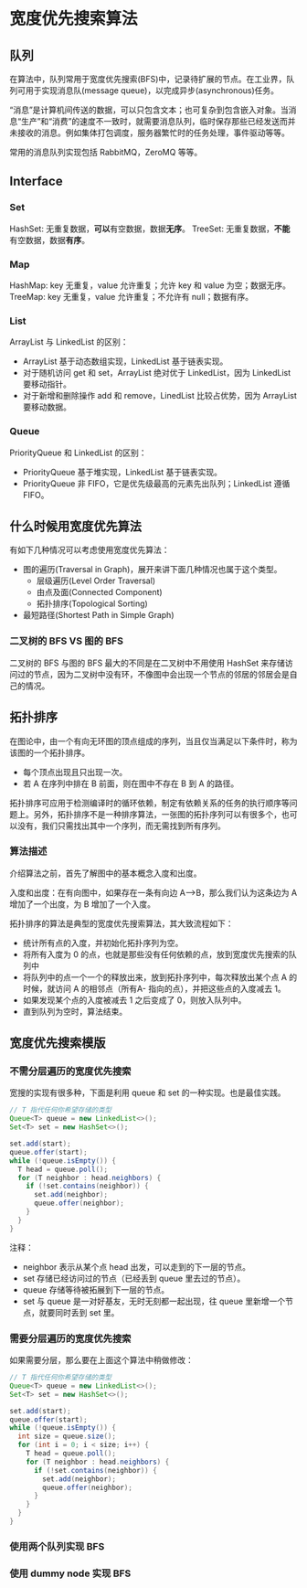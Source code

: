 # 宽度优先搜索算法

## 队列

在算法中，队列常用于宽度优先搜索(BFS)中，记录待扩展的节点。在工业界，队列可用于实现消息队(message queue)，以完成异步(asynchronous)任务。

“消息”是计算机间传送的数据，可以只包含文本；也可复杂到包含嵌入对象。当消息“生产”和“消费”的速度不一致时，就需要消息队列，临时保存那些已经发送而并未接收的消息。例如集体打包调度，服务器繁忙时的任务处理，事件驱动等等。

常用的消息队列实现包括 RabbitMQ，ZeroMQ 等等。

## Interface

### Set

HashSet: 无重复数据，**可以**有空数据，数据**无序**。
TreeSet: 无重复数据，**不能**有空数据，数据**有序**。

### Map

HashMap: key 无重复，value 允许重复；允许 key 和 value 为空；数据无序。
TreeMap: key 无重复，value 允许重复；不允许有 null；数据有序。

### List

ArrayList 与 LinkedList 的区别：

- ArrayList 基于动态数组实现，LinkedList 基于链表实现。
- 对于随机访问 get 和 set，ArrayList 绝对优于 LinkedList，因为 LinkedList 要移动指针。
- 对于新增和删除操作 add 和 remove，LinedList 比较占优势，因为 ArrayList 要移动数据。

### Queue

PriorityQueue 和 LinkedList 的区别：

- PriorityQueue 基于堆实现，LinkedList 基于链表实现。
- PriorityQueue 非 FIFO，它是优先级最高的元素先出队列；LinkedList 遵循 FIFO。

## 什么时候用宽度优先算法

有如下几种情况可以考虑使用宽度优先算法：

- 图的遍历(Traversal in Graph)，展开来讲下面几种情况也属于这个类型。
  - 层级遍历(Level Order Traversal)
  - 由点及面(Connected Component)
  - 拓扑排序(Topological Sorting)
- 最短路径(Shortest Path in Simple Graph)

### 二叉树的 BFS VS 图的 BFS

二叉树的 BFS 与图的 BFS 最大的不同是在二叉树中不用使用 HashSet 来存储访问过的节点，因为二叉树中没有环，不像图中会出现一个节点的邻居的邻居会是自己的情况。

## 拓扑排序

在图论中，由一个有向无环图的顶点组成的序列，当且仅当满足以下条件时，称为该图的一个拓扑排序。

- 每个顶点出现且只出现一次。
- 若 A 在序列中排在 B 前面，则在图中不存在 B 到 A 的路径。

拓扑排序可应用于检测编译时的循环依赖，制定有依赖关系的任务的执行顺序等问题上。另外，拓扑排序不是一种排序算法，一张图的拓扑序列可以有很多个，也可以没有，我们只需找出其中一个序列，而无需找到所有序列。

### 算法描述

介绍算法之前，首先了解图中的基本概念入度和出度。

入度和出度：在有向图中，如果存在一条有向边 A-->B，那么我们认为这条边为 A 增加了一个出度，为 B 增加了一个入度。

拓扑排序的算法是典型的宽度优先搜索算法，其大致流程如下：

- 统计所有点的入度，并初始化拓扑序列为空。
- 将所有入度为 0 的点，也就是那些没有任何依赖的点，放到宽度优先搜索的队列中
- 将队列中的点一个一个的释放出来，放到拓扑序列中，每次释放出某个点 A 的时候，就访问 A 的相邻点（所有A- 指向的点），并把这些点的入度减去 1。
- 如果发现某个点的入度被减去 1 之后变成了 0，则放入队列中。
- 直到队列为空时，算法结束。

## 宽度优先搜索模版

### 不需分层遍历的宽度优先搜索

宽搜的实现有很多种，下面是利用 queue 和 set 的一种实现。也是最佳实践。

``` java
// T 指代任何你希望存储的类型
Queue<T> queue = new LinkedList<>();
Set<T> set = new HashSet<>();

set.add(start);
queue.offer(start);
while (!queue.isEmpty()) {
  T head = queue.poll();
  for (T neighbor : head.neighbors) {
    if (!set.contains(neighbor)) {
      set.add(neighbor);
      queue.offer(neighbor);
    }
  }
}
```

注释：

- neighbor 表示从某个点 head 出发，可以走到的下一层的节点。
- set 存储已经访问过的节点（已经丢到 queue 里去过的节点）。
- queue 存储等待被拓展到下一层的节点。
- set 与 queue 是一对好基友，无时无刻都一起出现，往 queue 里新增一个节点，就要同时丢到 set 里。

### 需要分层遍历的宽度优先搜索

如果需要分层，那么要在上面这个算法中稍做修改：

``` java
// T 指代任何你希望存储的类型
Queue<T> queue = new LinkedList<>();
Set<T> set = new HashSet<>();

set.add(start);
queue.offer(start);
while (!queue.isEmpty()) {
  int size = queue.size();
  for (int i = 0; i < size; i++) {
    T head = queue.poll();
    for (T neighbor : head.neighbors) {
      if (!set.contains(neighbor)) {
        set.add(neighbor);
        queue.offer(neighbor);
      }
    }
  }
}
```

### 使用两个队列实现 BFS

### 使用 dummy node 实现 BFS